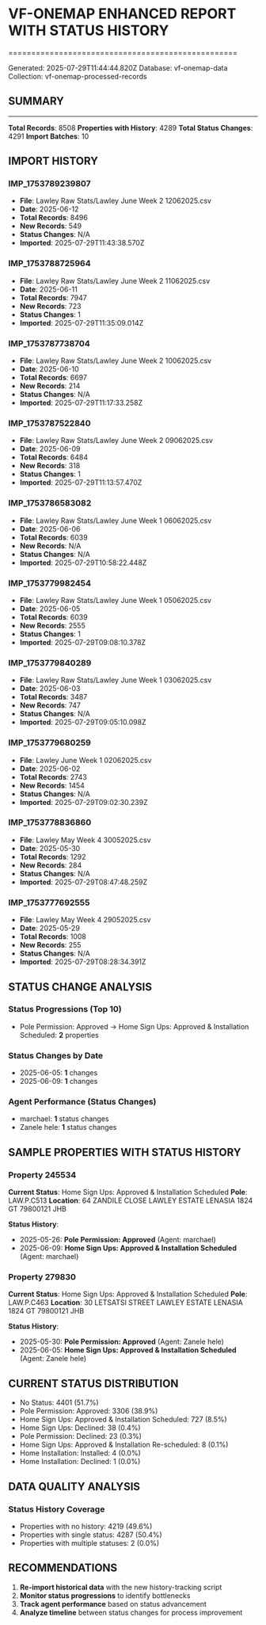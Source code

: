 # VF-ONEMAP ENHANCED REPORT WITH STATUS HISTORY
==================================================

Generated: 2025-07-29T11:44:44.820Z
Database: vf-onemap-data
Collection: vf-onemap-processed-records

## SUMMARY
--------------------
**Total Records**: 8508
**Properties with History**: 4289
**Total Status Changes**: 4291
**Import Batches**: 10

## IMPORT HISTORY

### IMP_1753789239807
- **File**: Lawley Raw Stats/Lawley June Week 2 12062025.csv
- **Date**: 2025-06-12
- **Total Records**: 8496
- **New Records**: 549
- **Status Changes**: N/A
- **Imported**: 2025-07-29T11:43:38.570Z

### IMP_1753788725964
- **File**: Lawley Raw Stats/Lawley June Week 2 11062025.csv
- **Date**: 2025-06-11
- **Total Records**: 7947
- **New Records**: 723
- **Status Changes**: 1
- **Imported**: 2025-07-29T11:35:09.014Z

### IMP_1753787738704
- **File**: Lawley Raw Stats/Lawley June Week 2 10062025.csv
- **Date**: 2025-06-10
- **Total Records**: 6697
- **New Records**: 214
- **Status Changes**: N/A
- **Imported**: 2025-07-29T11:17:33.258Z

### IMP_1753787522840
- **File**: Lawley Raw Stats/Lawley June Week 2 09062025.csv
- **Date**: 2025-06-09
- **Total Records**: 6484
- **New Records**: 318
- **Status Changes**: 1
- **Imported**: 2025-07-29T11:13:57.470Z

### IMP_1753786583082
- **File**: Lawley Raw Stats/Lawley June Week 1 06062025.csv
- **Date**: 2025-06-06
- **Total Records**: 6039
- **New Records**: N/A
- **Status Changes**: N/A
- **Imported**: 2025-07-29T10:58:22.448Z

### IMP_1753779982454
- **File**: Lawley Raw Stats/Lawley June  Week 1 05062025.csv
- **Date**: 2025-06-05
- **Total Records**: 6039
- **New Records**: 2555
- **Status Changes**: 1
- **Imported**: 2025-07-29T09:08:10.378Z

### IMP_1753779840289
- **File**: Lawley Raw Stats/Lawley June Week 1 03062025.csv
- **Date**: 2025-06-03
- **Total Records**: 3487
- **New Records**: 747
- **Status Changes**: N/A
- **Imported**: 2025-07-29T09:05:10.098Z

### IMP_1753779680259
- **File**: Lawley June Week 1 02062025.csv
- **Date**: 2025-06-02
- **Total Records**: 2743
- **New Records**: 1454
- **Status Changes**: N/A
- **Imported**: 2025-07-29T09:02:30.239Z

### IMP_1753778836860
- **File**: Lawley May Week 4 30052025.csv
- **Date**: 2025-05-30
- **Total Records**: 1292
- **New Records**: 284
- **Status Changes**: N/A
- **Imported**: 2025-07-29T08:47:48.259Z

### IMP_1753777692555
- **File**: Lawley May Week 4 29052025.csv
- **Date**: 2025-05-29
- **Total Records**: 1008
- **New Records**: 255
- **Status Changes**: N/A
- **Imported**: 2025-07-29T08:28:34.391Z

## STATUS CHANGE ANALYSIS

### Status Progressions (Top 10)
- Pole Permission: Approved → Home Sign Ups: Approved & Installation Scheduled: **2** properties

### Status Changes by Date
- 2025-06-05: **1** changes
- 2025-06-09: **1** changes

### Agent Performance (Status Changes)
- marchael: **1** status changes
- Zanele hele: **1** status changes

## SAMPLE PROPERTIES WITH STATUS HISTORY

### Property 245534
**Current Status**: Home Sign Ups: Approved & Installation Scheduled
**Pole**: LAW.P.C513
**Location**: 64 ZANDILE CLOSE LAWLEY ESTATE LENASIA 1824 GT 79800121 JHB

**Status History**:
- 2025-05-26: **Pole Permission: Approved** (Agent: marchael)
- 2025-06-09: **Home Sign Ups: Approved & Installation Scheduled** (Agent: marchael)

### Property 279830
**Current Status**: Home Sign Ups: Approved & Installation Scheduled
**Pole**: LAW.P.C463
**Location**: 30 LETSATSI STREET LAWLEY ESTATE LENASIA 1824 GT 79800121 JHB

**Status History**:
- 2025-05-30: **Pole Permission: Approved** (Agent: Zanele hele)
- 2025-06-05: **Home Sign Ups: Approved & Installation Scheduled** (Agent: Zanele hele)

## CURRENT STATUS DISTRIBUTION

- No Status: 4401 (51.7%)
- Pole Permission: Approved: 3306 (38.9%)
- Home Sign Ups: Approved & Installation Scheduled: 727 (8.5%)
- Home Sign Ups: Declined: 38 (0.4%)
- Pole Permission: Declined: 23 (0.3%)
- Home Sign Ups: Approved & Installation Re-scheduled: 8 (0.1%)
- Home Installation: Installed: 4 (0.0%)
- Home Installation: Declined: 1 (0.0%)

## DATA QUALITY ANALYSIS

### Status History Coverage
- Properties with no history: 4219 (49.6%)
- Properties with single status: 4287 (50.4%)
- Properties with multiple statuses: 2 (0.0%)

## RECOMMENDATIONS

1. **Re-import historical data** with the new history-tracking script
2. **Monitor status progressions** to identify bottlenecks
3. **Track agent performance** based on status advancement
4. **Analyze timeline** between status changes for process improvement
